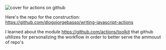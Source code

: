 ![cover for actions on github](https://user-images.githubusercontent.com/65865529/104363748-6b119580-54f4-11eb-929e-d5401bf08208.png)

Here's the repo for the construction: https://github.com/diogojorgebasso/writing-javascript-actions

I learned about the module https://github.com/actions/toolkit that github ultilizes for personalizing the workflow
in order to better serve the ammouut of repo's
